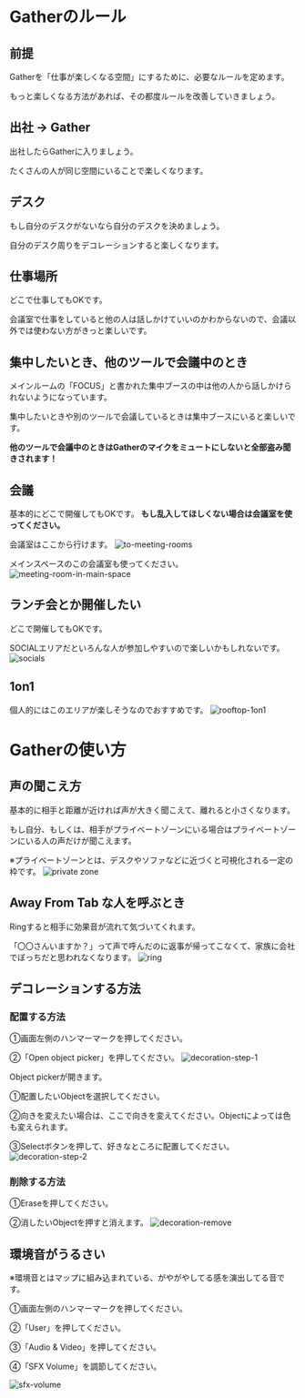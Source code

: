 # Gatherのルール
## 前提
Gatherを「仕事が楽しくなる空間」にするために、必要なルールを定めます。

もっと楽しくなる方法があれば、その都度ルールを改善していきましょう。
## 出社 → Gather
出社したらGatherに入りましょう。

たくさんの人が同じ空間にいることで楽しくなります。
## デスク
もし自分のデスクがないなら自分のデスクを決めましょう。

自分のデスク周りをデコレーションすると楽しくなります。
## 仕事場所
どこで仕事してもOKです。

会議室で仕事をしていると他の人は話しかけていいのかわからないので、会議以外では使わない方がきっと楽しいです。
## 集中したいとき、他のツールで会議中のとき
メインルームの「FOCUS」と書かれた集中ブースの中は他の人から話しかけられないようになっています。

集中したいときや別のツールで会議しているときは集中ブースにいると楽しいです。

**他のツールで会議中のときはGatherのマイクをミュートにしないと全部盗み聞きされます！**
## 会議
基本的にどこで開催してもOKです。
**もし乱入してほしくない場合は会議室を使ってください。**

会議室はここから行けます。
![to-meeting-rooms](/img/to-meeting-rooms.png)

メインスペースのこの会議室も使ってください。
![meeting-room-in-main-space](/img/meeting-room-in-main-space.png)

## ランチ会とか開催したい
どこで開催してもOKです。

SOCIALエリアだといろんな人が参加しやすいので楽しいかもしれないです。
![socials](/img/socials.png)
## 1on1
個人的にはこのエリアが楽しそうなのでおすすめです。
![rooftop-1on1](/img/rooftop-1on1.png)
# Gatherの使い方
## 声の聞こえ方
基本的に相手と距離が近ければ声が大きく聞こえて、離れると小さくなります。

もし自分、もしくは、相手がプライベートゾーンにいる場合はプライベートゾーンにいる人の声だけが聞こえます。

※プライベートゾーンとは、デスクやソファなどに近づくと可視化される一定の枠です。
![private zone](/img/private-zone.png)

## Away From Tab な人を呼ぶとき
Ringすると相手に効果音が流れて気づいてくれます。

「〇〇さんいますか？」って声で呼んだのに返事が帰ってこなくて、家族に会社でぼっちだと思われなくなります。
![ring](/img/ring.png)

## デコレーションする方法
### 配置する方法
①画面左側のハンマーマークを押してください。

②「Open object picker」を押してください。
![decoration-step-1](/img/decoration-step-1.png)

Object pickerが開きます。

①配置したいObjectを選択してください。

②向きを変えたい場合は、ここで向きを変えてください。Objectによっては色も変えられます。

③Selectボタンを押して、好きなところに配置してください。
![decoration-step-2](/img/decoration-step-2.png)
### 削除する方法
①Eraseを押してください。

②消したいObjectを押すと消えます。
![decoration-remove](/img/decoration-remove.png)

## 環境音がうるさい
※環境音とはマップに組み込まれている、がやがやしてる感を演出してる音です。

①画面左側のハンマーマークを押してください。

②「User」を押してください。

③「Audio & Video」を押してください。

④「SFX Volume」を調節してください。

![sfx-volume](/img/sfx-volume.png)
